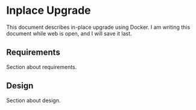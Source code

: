 # Inplace Upgrade

This document describes in-place upgrade using Docker. 
I am writing this document while web is open, and I will save it last.

## Requirements

Section about requirements.

## Design

Section about design.
